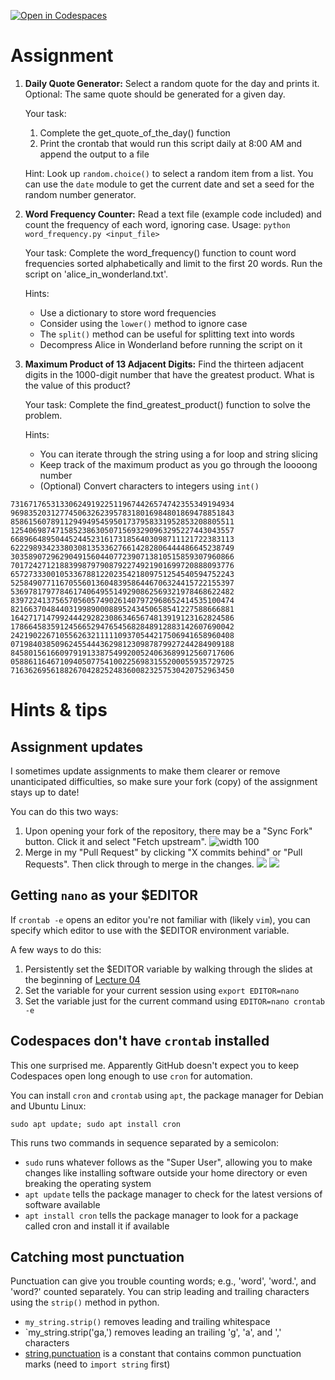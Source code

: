 [![Open in Codespaces](https://classroom.github.com/assets/launch-codespace-2972f46106e565e64193e422d61a12cf1da4916b45550586e14ef0a7c637dd04.svg)](https://classroom.github.com/open-in-codespaces?assignment_repo_id=16238099)
# Assignment

1. **Daily Quote Generator:** Select a random quote for the day and prints it. Optional: The same quote should be generated for a given day.

	Your task:
	1. Complete the get_quote_of_the_day() function
	2. Print the crontab that would run this script daily at 8:00 AM and append the output to a file

	Hint: Look up `random.choice()` to select a random item from a list. You can use the `date` module to get the current date and set a seed for the random number generator.
2. **Word Frequency Counter:** Read a text file (example code included) and count the frequency of each word, ignoring case.
	Usage: `python word_frequency.py <input_file>`  
	
	Your task: Complete the word_frequency() function to count word frequencies sorted alphabetically and limit to the first 20 words. Run the script on 'alice_in_wonderland.txt'.
	
	Hints:
	- Use a dictionary to store word frequencies
	- Consider using the `lower()` method to ignore case
	- The `split()` method can be useful for splitting text into words
	- Decompress Alice in Wonderland before running the script on it
3. **Maximum Product of 13 Adjacent Digits:** Find the thirteen adjacent digits in the 1000-digit number that have the greatest product. What is the value of this product?
	
	Your task: Complete the find_greatest_product() function to solve the problem.
	
	Hints:
	- You can iterate through the string using a for loop and string slicing
	- Keep track of the maximum product as you go through the loooong number
	- (Optional) Convert characters to integers using `int()`

```
73167176531330624919225119674426574742355349194934
96983520312774506326239578318016984801869478851843
85861560789112949495459501737958331952853208805511
12540698747158523863050715693290963295227443043557
66896648950445244523161731856403098711121722383113
62229893423380308135336276614282806444486645238749
30358907296290491560440772390713810515859307960866
70172427121883998797908792274921901699720888093776
65727333001053367881220235421809751254540594752243
52584907711670556013604839586446706324415722155397
53697817977846174064955149290862569321978468622482
83972241375657056057490261407972968652414535100474
82166370484403199890008895243450658541227588666881
16427171479924442928230863465674813919123162824586
17866458359124566529476545682848912883142607690042
24219022671055626321111109370544217506941658960408
07198403850962455444362981230987879927244284909188
84580156166097919133875499200524063689912560717606
05886116467109405077541002256983155200055935729725
71636269561882670428252483600823257530420752963450
```

# Hints & tips

## Assignment updates

I sometimes update assignments to make them clearer or remove unanticipated difficulties, so make sure your fork (copy) of the assignment stays up to date!

You can do this two ways:
1. Upon opening your fork of the repository, there may be a "Sync Fork" button. Click it and select "Fetch upstream".
	![width 100](media/sync_fork.webp) 
3. Merge in my "Pull Request" by clicking "X commits behind" or "Pull Requests". Then click through to merge in the changes.
![](media/commits_behind.png)
![](media/pull_request.png)

## Getting `nano` as your $EDITOR

If `crontab -e` opens an editor you're not familiar with (likely `vim`), you can specify which editor to use with the $EDITOR environment variable.

A few ways to do this:
1. Persistently set the $EDITOR variable by walking through the slides at the beginning of [Lecture 04](https://ds217.badmath.org/04)
2. Set the variable for your current session using `export EDITOR=nano`
3. Set the variable just for the current command using `EDITOR=nano crontab -e`

## Codespaces don't have `crontab` installed

This one surprised me. Apparently GitHub doesn't expect you to keep Codespaces open long enough to use `cron` for automation. 

You can install `cron` and `crontab` using `apt`, the package manager for Debian and Ubuntu Linux:

`sudo apt update; sudo apt install cron`

This runs two commands in sequence separated by a semicolon:

- `sudo` runs whatever follows as the "Super User", allowing you to make changes like installing software outside your home directory or even breaking the operating system
- `apt update` tells the package manager to check for the latest versions of software available
- `apt install cron` tells the package manager to look for a package called cron and install it if available

## Catching most punctuation

Punctuation can give you trouble counting words; e.g., 'word', 'word.', and 'word?' counted separately. You can strip leading and trailing characters using the `strip()` method in python.

- `my_string.strip()` removes leading and trailing whitespace
- `my_string.strip('ga,') removes leading an trailing 'g', 'a', and ',' characters
- [string.punctuation](https://www.geeksforgeeks.org/string-punctuation-in-python/) is a constant that contains common punctuation marks (need to `import string` first)


